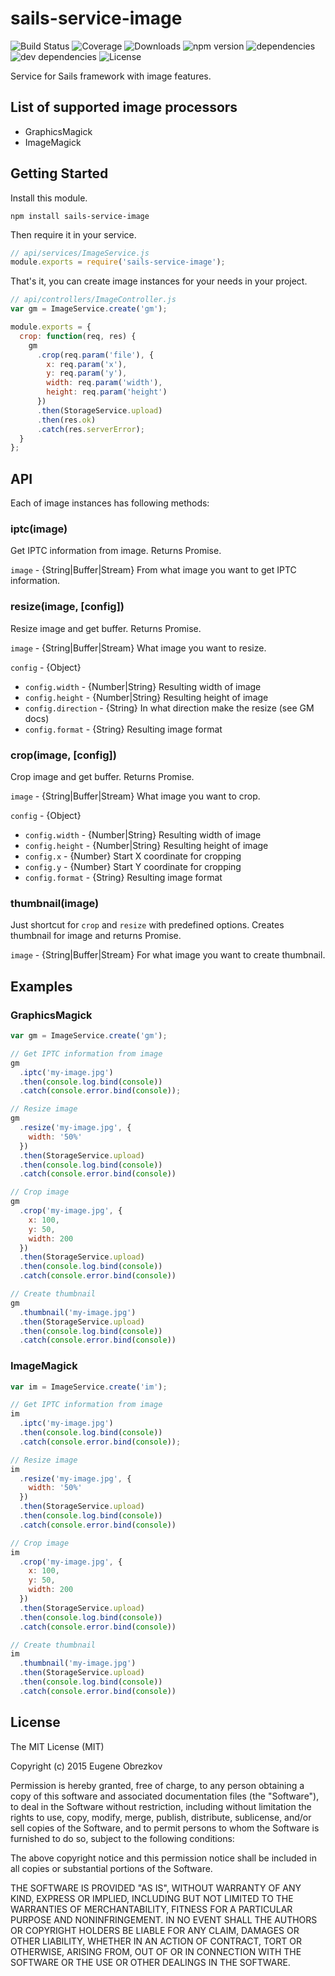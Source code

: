 # sails-service-image

![Build Status](https://img.shields.io/travis/ghaiklor/sails-service-image.svg) ![Coverage](https://img.shields.io/coveralls/ghaiklor/sails-service-image.svg) ![Downloads](https://img.shields.io/npm/dm/sails-service-image.svg) ![npm version](https://img.shields.io/npm/v/sails-service-image.svg) ![dependencies](https://img.shields.io/david/ghaiklor/sails-service-image.svg) ![dev dependencies](https://img.shields.io/david/dev/ghaiklor/sails-service-image.svg) ![License](https://img.shields.io/npm/l/sails-service-image.svg)

Service for Sails framework with image features.

## List of supported image processors

- GraphicsMagick
- ImageMagick

## Getting Started

Install this module.

```shell
npm install sails-service-image
```

Then require it in your service.

```javascript
// api/services/ImageService.js
module.exports = require('sails-service-image');
```

That's it, you can create image instances for your needs in your project.

```javascript
// api/controllers/ImageController.js
var gm = ImageService.create('gm');

module.exports = {
  crop: function(req, res) {
    gm
      .crop(req.param('file'), {
        x: req.param('x'),
        y: req.param('y'),
        width: req.param('width'),
        height: req.param('height')
      })
      .then(StorageService.upload)
      .then(res.ok)
      .catch(res.serverError);
  }
};
```

## API

Each of image instances has following methods:

### iptc(image)

Get IPTC information from image. Returns Promise.

`image` - {String|Buffer|Stream} From what image you want to get IPTC information.

### resize(image, [config])

Resize image and get buffer. Returns Promise.

`image` - {String|Buffer|Stream} What image you want to resize.

`config` - {Object}

  - `config.width` - {Number|String} Resulting width of image
  - `config.height` - {Number|String} Resulting height of image
  - `config.direction` - {String} In what direction make the resize (see GM docs)
  - `config.format` - {String} Resulting image format

### crop(image, [config])

Crop image and get buffer. Returns Promise.

`image` - {String|Buffer|Stream} What image you want to crop.

`config` - {Object}

  - `config.width` - {Number|String} Resulting width of image
  - `config.height` - {Number|String} Resulting height of image
  - `config.x` - {Number} Start X coordinate for cropping
  - `config.y` - {Number} Start Y coordinate for cropping
  - `config.format` - {String} Resulting image format

### thumbnail(image)

Just shortcut for `crop` and `resize` with predefined options. Creates thumbnail for image and returns Promise.

`image` - {String|Buffer|Stream} For what image you want to create thumbnail.

## Examples

### GraphicsMagick

```javascript
var gm = ImageService.create('gm');

// Get IPTC information from image
gm
  .iptc('my-image.jpg')
  .then(console.log.bind(console))
  .catch(console.error.bind(console));

// Resize image
gm
  .resize('my-image.jpg', {
    width: '50%'
  })
  .then(StorageService.upload)
  .then(console.log.bind(console))
  .catch(console.error.bind(console))

// Crop image
gm
  .crop('my-image.jpg', {
    x: 100,
    y: 50,
    width: 200
  })
  .then(StorageService.upload)
  .then(console.log.bind(console))
  .catch(console.error.bind(console))

// Create thumbnail
gm
  .thumbnail('my-image.jpg')
  .then(StorageService.upload)
  .then(console.log.bind(console))
  .catch(console.error.bind(console))
```

### ImageMagick

```javascript
var im = ImageService.create('im');

// Get IPTC information from image
im
  .iptc('my-image.jpg')
  .then(console.log.bind(console))
  .catch(console.error.bind(console));

// Resize image
im
  .resize('my-image.jpg', {
    width: '50%'
  })
  .then(StorageService.upload)
  .then(console.log.bind(console))
  .catch(console.error.bind(console))

// Crop image
im
  .crop('my-image.jpg', {
    x: 100,
    y: 50,
    width: 200
  })
  .then(StorageService.upload)
  .then(console.log.bind(console))
  .catch(console.error.bind(console))

// Create thumbnail
im
  .thumbnail('my-image.jpg')
  .then(StorageService.upload)
  .then(console.log.bind(console))
  .catch(console.error.bind(console))
```

## License

The MIT License (MIT)

Copyright (c) 2015 Eugene Obrezkov

Permission is hereby granted, free of charge, to any person obtaining a copy
of this software and associated documentation files (the "Software"), to deal
in the Software without restriction, including without limitation the rights
to use, copy, modify, merge, publish, distribute, sublicense, and/or sell
copies of the Software, and to permit persons to whom the Software is
furnished to do so, subject to the following conditions:

The above copyright notice and this permission notice shall be included in all
copies or substantial portions of the Software.

THE SOFTWARE IS PROVIDED "AS IS", WITHOUT WARRANTY OF ANY KIND, EXPRESS OR
IMPLIED, INCLUDING BUT NOT LIMITED TO THE WARRANTIES OF MERCHANTABILITY,
FITNESS FOR A PARTICULAR PURPOSE AND NONINFRINGEMENT. IN NO EVENT SHALL THE
AUTHORS OR COPYRIGHT HOLDERS BE LIABLE FOR ANY CLAIM, DAMAGES OR OTHER
LIABILITY, WHETHER IN AN ACTION OF CONTRACT, TORT OR OTHERWISE, ARISING FROM,
OUT OF OR IN CONNECTION WITH THE SOFTWARE OR THE USE OR OTHER DEALINGS IN THE
SOFTWARE.
